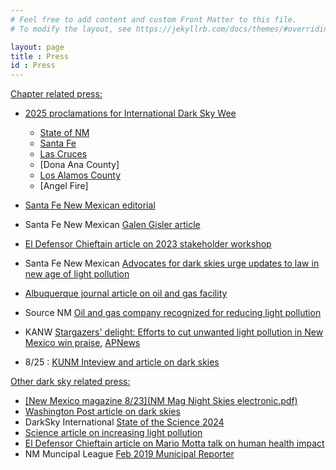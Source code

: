 ```yaml
---
# Feel free to add content and custom Front Matter to this file.
# To modify the layout, see https://jekyllrb.com/docs/themes/#overriding-theme-defaults

layout: page
title : Press
id : Press
---
```


<A HREF=chapter>
Chapter related press:

- 2025 proclamations for International Dark Sky Wee
  - [State of NM](../proclamations/2025/NewMexico.pdf)
  - [Santa Fe](../proclamations/2025/SantaFe.pdf)
  - [Las Cruces](../proclamations/2025/LasCruces.pdf)
  - [Dona Ana County]
  - [Los Alamos County](../proclamations/2025/LosAlamos.md)
  - [Angel Fire]

- [Santa Fe New Mexican editorial](https://www.santafenewmexican.com/opinion/editorials/protect-new-mexicos-dark-skies-for-health-viewing/article_239f9bde-d75e-11ef-9bad-3b7fd8e12270.html)
- Santa Fe New Mexican [Galen Gisler article](https://www.santafenewmexican.com/opinion/commentary/more-work-ahead-to-protect-new-mexico-night-skies/article_c5460402-b57f-11ee-9719-77f823589fea.html)
- [El Defensor Chieftain article on 2023 stakeholder workshop](https://dchieftain.com/briggs-significant-economic-value-to-our-dark-skies/)
- Santa Fe New Mexican [Advocates for dark skies urge updates to law in new age of light pollution](https://enewmexican.pressreader.com/article/281719800116775)
- [Albuquerque journal article on oil and gas facility](abq_oil_and_gas.pdf)
- Source NM [Oil and gas company recognized for reducing light pollution](https://sourcenm.com/briefs/oil-and-gas-company-recognized-for-reducing-light-pollution/)
 - KANW [Stargazers' delight: Efforts to cut unwanted light pollution in New Mexico win praise](https://www.kanw.com/new-mexico-news/2025-01-09/stargazers-delight-efforts-to-cut-unwanted-light-pollution-in-new-mexico-win-praise), [APNews](https://apnews.com/article/dark-starry-skies-light-pollution-oil-industry-42a740ac52d1b307aede9560764f9bb2)
 - 8/25 : [KUNM Inteview and article on dark skies](https://www.kunm.org/local-news/2025-08-18/group-seeks-to-preserve-restore-the-dark-skies-of-new-mexico)

<A HREF=other> 

Other dark sky related press:

- [New Mexico magazine 8/23](NM Mag Night Skies electronic.pdf) 
- Washington Post article on [dark skies](https://wapo.st/3Brdqkr)
- DarkSky International [State of the Science 2024](https://darksky.org/app/uploads/2024/06/ALAN-State-of-the-Science-2024-EN-1.pdf)
- [Science article on increasing light pollution](https://www.science.org/content/article/light-pollution-drowning-starry-night-sky-faster-thought)
- [El Defensor Chieftain article on Mario Motta talk on human health impact](https://www.dchieftain.com/features/light-pollution-has-direct-link-to-cancer/article_ff810977-6211-57c4-9b05-8c3c4b2303a9.html)
- NM Muncipal League [Feb 2019 Municipal Reporter](https://issuu.com/nmmlmunicipalreporter/docs/19febfinal)
